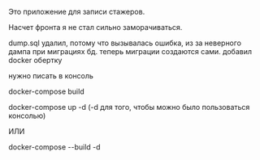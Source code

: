 Это приложение для записи стажеров. 

Насчет фронта я не стал сильно заморачиваться.

dump.sql удалил, потому что вызывалась ошибка, из за неверного дампа при миграциях бд. теперь миграции создаются сами.
добавил docker обертку

нужно писать в консоль

docker-compose build

docker-compose up -d (-d для того, чтобы можно было пользоваться консолью)

ИЛИ

docker-compose --build -d
